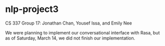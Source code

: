 # nlp-project3

CS 337
Group 17: Jonathan Chan, Yousef Issa, and Emily Nee

We were planning to implement our conversational interface with Rasa, but as of Saturday, March 14, we did not  finish our implementation. 
